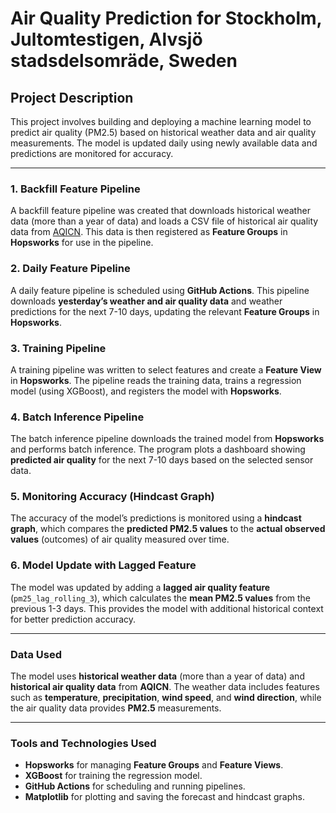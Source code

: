 # Air Quality Prediction for Stockholm, Jultomtestigen, Alvsjö stadsdelsomräde, Sweden

## Project Description
This project involves building and deploying a machine learning model to predict air quality (PM2.5) based on historical weather data and air quality measurements. The model is updated daily using newly available data and predictions are monitored for accuracy.

---

### 1. **Backfill Feature Pipeline**
A backfill feature pipeline was created that downloads historical weather data (more than a year of data) and loads a CSV file of historical air quality data from [AQICN](https://aqicn.org). This data is then registered as **Feature Groups** in **Hopsworks** for use in the pipeline.

### 2. **Daily Feature Pipeline**
A daily feature pipeline is scheduled using **GitHub Actions**. This pipeline downloads **yesterday’s weather and air quality data** and weather predictions for the next 7-10 days, updating the relevant **Feature Groups** in **Hopsworks**.

### 3. **Training Pipeline**
A training pipeline was written to select features and create a **Feature View** in **Hopsworks**. The pipeline reads the training data, trains a regression model (using XGBoost), and registers the model with **Hopsworks**.

### 4. **Batch Inference Pipeline**
The batch inference pipeline downloads the trained model from **Hopsworks** and performs batch inference. The program plots a dashboard showing **predicted air quality** for the next 7-10 days based on the selected sensor data.

### 5. **Monitoring Accuracy (Hindcast Graph)**
The accuracy of the model’s predictions is monitored using a **hindcast graph**, which compares the **predicted PM2.5 values** to the **actual observed values** (outcomes) of air quality measured over time.

### 6. **Model Update with Lagged Feature**
The model was updated by adding a **lagged air quality feature** (`pm25_lag_rolling_3`), which calculates the **mean PM2.5 values** from the previous 1-3 days. This provides the model with additional historical context for better prediction accuracy.

---

### Data Used
The model uses **historical weather data** (more than a year of data) and **historical air quality data** from **AQICN**. The weather data includes features such as **temperature**, **precipitation**, **wind speed**, and **wind direction**, while the air quality data provides **PM2.5** measurements.

---

### Tools and Technologies Used
- **Hopsworks** for managing **Feature Groups** and **Feature Views**.
- **XGBoost** for training the regression model.
- **GitHub Actions** for scheduling and running pipelines.
- **Matplotlib** for plotting and saving the forecast and hindcast graphs.
